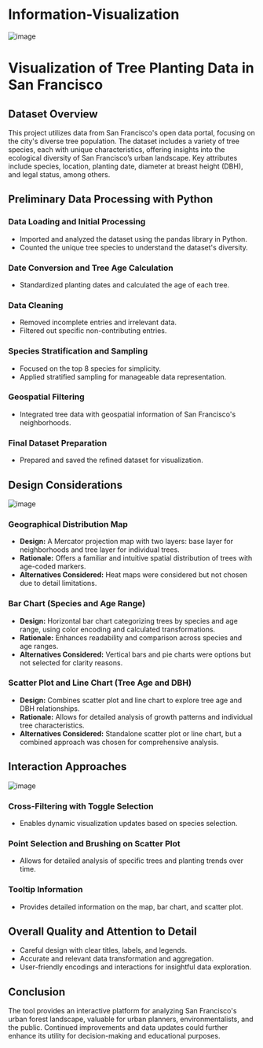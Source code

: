 # Information-Visualization

![image](https://github.com/ZRQ-rikkie/Information-Visualization/assets/74203373/24a6034f-bc6c-4df3-a586-bdd3bc48767b)

# Visualization of Tree Planting Data in San Francisco

## Dataset Overview

This project utilizes data from San Francisco's open data portal, focusing on the city's diverse tree population. The dataset includes a variety of tree species, each with unique characteristics, offering insights into the ecological diversity of San Francisco’s urban landscape. Key attributes include species, location, planting date, diameter at breast height (DBH), and legal status, among others.

## Preliminary Data Processing with Python

### Data Loading and Initial Processing
- Imported and analyzed the dataset using the pandas library in Python.
- Counted the unique tree species to understand the dataset's diversity.

### Date Conversion and Tree Age Calculation
- Standardized planting dates and calculated the age of each tree.

### Data Cleaning
- Removed incomplete entries and irrelevant data.
- Filtered out specific non-contributing entries.

### Species Stratification and Sampling
- Focused on the top 8 species for simplicity.
- Applied stratified sampling for manageable data representation.

### Geospatial Filtering
- Integrated tree data with geospatial information of San Francisco's neighborhoods.

### Final Dataset Preparation
- Prepared and saved the refined dataset for visualization.

## Design Considerations

![image](https://github.com/ZRQ-rikkie/Information-Visualization/assets/74203373/516d1d0d-1be8-4735-a4c1-d545465693de)
### Geographical Distribution Map
- **Design:** A Mercator projection map with two layers: base layer for neighborhoods and tree layer for individual trees.
- **Rationale:** Offers a familiar and intuitive spatial distribution of trees with age-coded markers.
- **Alternatives Considered:** Heat maps were considered but not chosen due to detail limitations.

### Bar Chart (Species and Age Range)
- **Design:** Horizontal bar chart categorizing trees by species and age range, using color encoding and calculated transformations.
- **Rationale:** Enhances readability and comparison across species and age ranges.
- **Alternatives Considered:** Vertical bars and pie charts were options but not selected for clarity reasons.

### Scatter Plot and Line Chart (Tree Age and DBH)
- **Design:** Combines scatter plot and line chart to explore tree age and DBH relationships.
- **Rationale:** Allows for detailed analysis of growth patterns and individual tree characteristics.
- **Alternatives Considered:** Standalone scatter plot or line chart, but a combined approach was chosen for comprehensive analysis.

## Interaction Approaches
![image](https://github.com/ZRQ-rikkie/Information-Visualization/assets/74203373/a2f85de0-bfbe-4da2-9770-ab3fa34b34d9)
### Cross-Filtering with Toggle Selection
- Enables dynamic visualization updates based on species selection.

### Point Selection and Brushing on Scatter Plot
- Allows for detailed analysis of specific trees and planting trends over time.

### Tooltip Information
- Provides detailed information on the map, bar chart, and scatter plot.

## Overall Quality and Attention to Detail
- Careful design with clear titles, labels, and legends.
- Accurate and relevant data transformation and aggregation.
- User-friendly encodings and interactions for insightful data exploration.

## Conclusion

The tool provides an interactive platform for analyzing San Francisco's urban forest landscape, valuable for urban planners, environmentalists, and the public. Continued improvements and data updates could further enhance its utility for decision-making and educational purposes.


